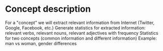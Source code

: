 # 	Concept description
For a "concept" we will extract relevant information from Internet (Twitter, Google, Facebook, etc.)
Generate statistics for extracted information: relevant verbs, relevant nouns, relevant adjectives with frequency
Statistics for two concepts (common information and different information)
Example: man vs woman, gender differences
